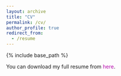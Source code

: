 ```yaml
---
layout: archive
title: "CV"
permalink: /cv/
author_profile: true
redirect_from:
  - /resume
---
```


{% include base_path %}

You can download my full resume from <a href="https://github.com/user-attachments/files/17729378/Reza_Rahpeima.pdf" target="\_blank" style="color: #B509AC; text-decoration:none">here</a>.
